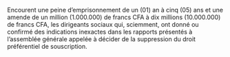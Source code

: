 Encourent une peine d’emprisonnement de un (01) an à cinq (05) ans et une amende de un million (1.000.000) de francs CFA à dix millions (10.000.000) de francs CFA, les dirigeants sociaux qui, sciemment, ont donné ou confirmé des indications inexactes dans les rapports présentés à l’assemblée générale appelée à décider de la suppression du droit préférentiel de souscription.